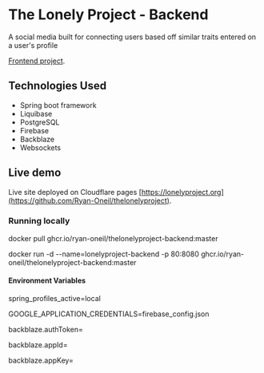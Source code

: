 # The Lonely Project - Backend

A social media built for connecting users based off similar traits entered on a user's profile

[Frontend project](https://lonelyproject.org/).

## Technologies Used

* Spring boot framework
* Liquibase
* PostgreSQL
* Firebase 
* Backblaze
* Websockets

## Live demo

Live site deployed on Cloudflare pages [https://lonelyproject.org](https://github.com/Ryan-Oneil/thelonelyproject).

### Running locally

docker pull ghcr.io/ryan-oneil/thelonelyproject-backend:master

docker run -d --name=lonelyproject-backend -p 80:8080 ghcr.io/ryan-oneil/thelonelyproject-backend:master

#### Environment Variables
spring_profiles_active=local

GOOGLE_APPLICATION_CREDENTIALS=firebase_config.json

backblaze.authToken=

backblaze.appId=

backblaze.appKey=
